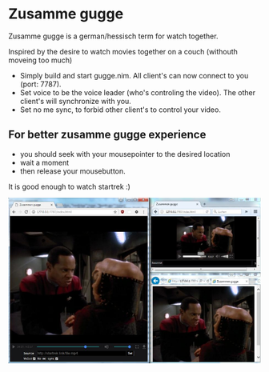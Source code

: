 # Zusamme gugge
Zusamme gugge is a german/hessisch term for watch together. 

Inspired by the desire to watch movies together on a couch (withouth moveing too much)

* Simply build and start gugge.nim. All client's can now connect to you (port: 7787).
* Set voice to be the voice leader (who's controling the video). The other client's will synchronize with you.
* Set no me sync, to forbid other client's to control your video.

## For better zusamme gugge experience
* you should seek with your mousepointer to the desired location
* wait a moment
* then release your mousebutton. 

It is good enough to watch startrek :)

![zusammegugge](/guggeInAction.jpeg?raw=true "zusammegugge")